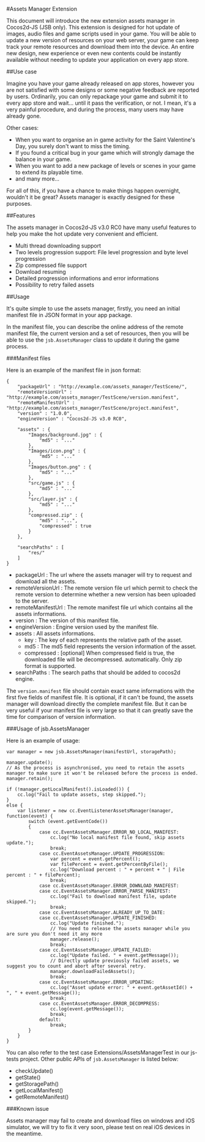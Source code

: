 #Assets Manager Extension

This document will introduce the new extension assets manager in Cocos2d-JS (JSB only). This extension is designed for hot update of images, audio files and game scripts used in your game. You will be able to update a new version of resources on your web server, your game can keep track your remote resources and download them into the device. An entire new design, new experience or even new contents could be instantly available without needing to update your application on every app store.

##Use case

Imagine you have your game already released on app stores, however you are not satisfied with some designs or some negative feedback are reported by users. Ordinarily, you can only repackage your game and submit it to every app store and wait... until it pass the verification, or not. I mean, it's a very painful procedure, and during the process, many users may have already gone.

Other cases: 

- When you want to organise an in game activity for the Saint Valentine's Day, you surely don't want to miss the timing. 
- If you found a critical bug in your game which will strongly damage the balance in your game.
- When you want to add a new package of levels or scenes in your game to extend its playable time.
- and many more...

For all of this, if you have a chance to make things happen overnight, wouldn't it be great? Assets manager is exactly designed for these purposes.

##Features

The assets manager in Cocos2d-JS v3.0 RC0 have many useful features to help you make the hot update very convenient and efficient.

- Multi thread downloading support
- Two levels progression support: File level progression and byte level progression
- Zip compressed file support
- Download resuming
- Detailed progression informations and error informations
- Possibility to retry failed assets

##Usage

It's quite simple to use the assets manager, firstly, you need an initial manifest file in JSON format in your app package.

In the manifest file, you can describe the online address of the remote manifest file, the current version and a set of resources, then you will be able to use the `jsb.AssetsManager` class to update it during the game process. 

###Manifest files

Here is an example of the manifest file in json format:

```
{
	"packageUrl" : "http://example.com/assets_manager/TestScene/",
	"remoteVersionUrl" : "http://example.com/assets_manager/TestScene/version.manifest",
	"remoteManifestUrl" : "http://example.com/assets_manager/TestScene/project.manifest",
	"version" : "1.0.0",
	"engineVersion" : "Cocos2d-JS v3.0 RC0",

	"assets" : {
		"Images/background.jpg" : {
			"md5" : "..."
		},
		"Images/icon.png" : {
			"md5" : "..."
		},
		"Images/button.png" : {
			"md5" : "..."
		},
		"src/game.js" : {
			"md5" : "..."
		},
		"src/layer.js" : {
			"md5" : "..."
		},
		"compressed.zip" : {
			"md5" : "...",
			"compressed" : true
		}
	},
    
    "searchPaths" : [
        "res/"
    ]
}
```

- packageUrl :          The url where the assets manager will try to request and download all the assets.
- remoteVersionUrl :    The remote version file url which permit to check the remote version to determine whether a new version has been uploaded to the server.
- remoteManifestUrl :   The remote manifest file url which contains all the assets informations.
- version :             The version of this manifest file.
- engineVersion :       Engine version used by the manifest file.
- assets :              All assets informations.
    - key : The key of each represents the relative path of the asset.
    - md5 : The md5 field represents the version information of the asset.
    - compressed : [optional] When compressed field is true, the downloaded file will be decompressed. automatically. Only zip format is supported.
- searchPaths :         The search paths that should be added to cocos2d engine.

The `version.manifest` file should contain exact same informations with the first five fields of manifest file. It is optional, if it can't be found, the assets manager will download directly the complete manifest file. But it can be very useful if your manifest file is very large so that it can greatly save the time for comparison of version information.

###Usage of jsb.AssetsManager

Here is an example of usage:

```
var manager = new jsb.AssetsManager(manifestUrl, storagePath);

manager.update();
// As the process is asynchronised, you need to retain the assets manager to make sure it won't be released before the process is ended.
manager.retain();

if (!manager.getLocalManifest().isLoaded()) {
    cc.log("Fail to update assets, step skipped.");
}
else {
    var listener = new cc.EventListenerAssetsManager(manager, function(event) {
        switch (event.getEventCode())
        {
            case cc.EventAssetsManager.ERROR_NO_LOCAL_MANIFEST:
                cc.log("No local manifest file found, skip assets update.");
                break;
            case cc.EventAssetsManager.UPDATE_PROGRESSION:
                var percent = event.getPercent();
                var filePercent = event.getPercentByFile();
                cc.log("Download percent : " + percent + " | File percent : " + filePercent);
                break;
            case cc.EventAssetsManager.ERROR_DOWNLOAD_MANIFEST:
            case cc.EventAssetsManager.ERROR_PARSE_MANIFEST:
                cc.log("Fail to download manifest file, update skipped.");
                break;
            case cc.EventAssetsManager.ALREADY_UP_TO_DATE:
            case cc.EventAssetsManager.UPDATE_FINISHED:
                cc.log("Update finished.");
                // You need to release the assets manager while you are sure you don't need it any more
                manager.release();
                break;
            case cc.EventAssetsManager.UPDATE_FAILED:
                cc.log("Update failed. " + event.getMessage());
                // Directly update previously failed assets, we suggest you to count and abort after several retry.
                manager.downloadFailedAssets();
                break;
            case cc.EventAssetsManager.ERROR_UPDATING:
                cc.log("Asset update error: " + event.getAssetId() + ", " + event.getMessage());
                break;
            case cc.EventAssetsManager.ERROR_DECOMPRESS:
                cc.log(event.getMessage());
                break;
            default:
                break;
        }
    }
}
```

You can also refer to the test case Extensions/AssetsManagerTest in our js-tests project. Other public APIs of `jsb.AssetsManager` is listed below:

- checkUpdate()
- getState()
- getStoragePath()
- getLocalManifest()
- getRemoteManifest()

###Known issue

Assets manager may fail to create and download files on windows and iOS simulator, we will try to fix it very soon, please test on real iOS devices in the meantime.